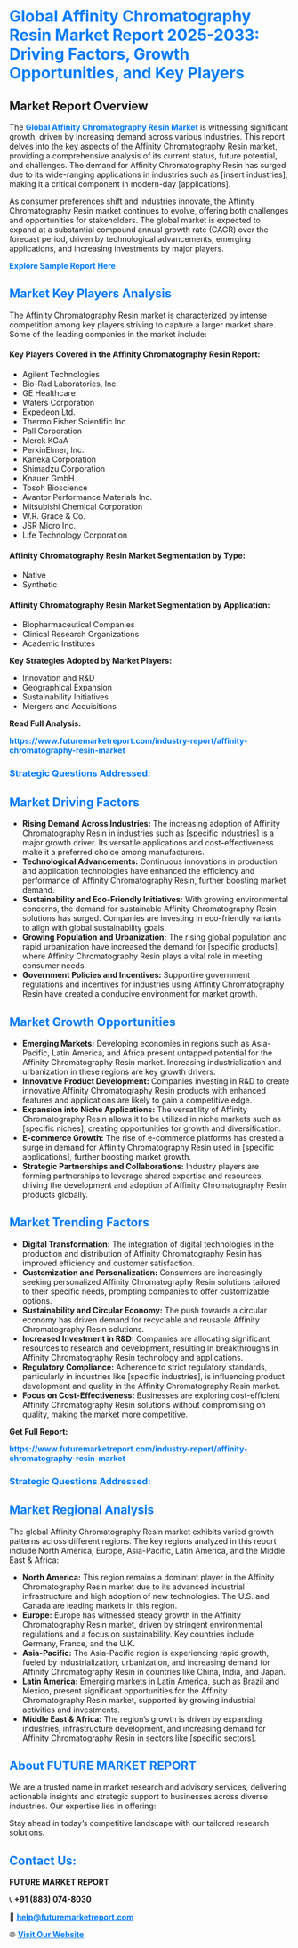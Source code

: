 <h1 style="color: #007BFF;">Global Affinity Chromatography Resin Market Report 2025-2033: Driving Factors, Growth Opportunities, and Key Players</h1>

<section id="overview">
<h2>Market Report Overview</h2>
<p>The <a href="https://www.futuremarketreport.com/industry-report/affinity-chromatography-resin-market" style="color: #007BFF; text-decoration: none;"><strong>Global Affinity Chromatography Resin Market</strong></a> is witnessing significant growth, driven by increasing demand across various industries. This report delves into the key aspects of the Affinity Chromatography Resin market, providing a comprehensive analysis of its current status, future potential, and challenges. The demand for Affinity Chromatography Resin has surged due to its wide-ranging applications in industries such as [insert industries], making it a critical component in modern-day [applications].</p>
<p>As consumer preferences shift and industries innovate, the Affinity Chromatography Resin market continues to evolve, offering both challenges and opportunities for stakeholders. The global market is expected to expand at a substantial compound annual growth rate (CAGR) over the forecast period, driven by technological advancements, emerging applications, and increasing investments by major players.</p>
</section>

<section id="overview">
<p><a href="https://www.futuremarketreport.com/request-sample/reportId=108678" style="color: #007BFF; text-decoration: none;"><strong>Explore Sample Report Here</strong></a></p>
</section>

<section id="key-players">
<h2 style="color: #007BFF;">Market Key Players Analysis</h2>
<p>The Affinity Chromatography Resin market is characterized by intense competition among key players striving to capture a larger market share. Some of the leading companies in the market include:</p>
<h4>Key Players Covered in the Affinity Chromatography Resin Report:</h4>
<ul><li>Agilent Technologies</li><li>Bio-Rad Laboratories, Inc.</li><li>GE Healthcare</li><li>Waters Corporation</li><li>Expedeon Ltd.</li><li>Thermo Fisher Scientific Inc.</li><li>Pall Corporation</li><li>Merck KGaA</li><li>PerkinElmer, Inc.</li><li>Kaneka Corporation</li><li>Shimadzu Corporation</li><li>Knauer GmbH</li><li>Tosoh Bioscience</li><li>Avantor Performance Materials Inc.</li><li>Mitsubishi Chemical Corporation</li><li>W.R. Grace &amp; Co.</li><li>JSR Micro Inc.</li><li>Life Technology Corporation</li></ul>
<h4>Affinity Chromatography Resin Market Segmentation by Type:</h4>
<ul><li>Native</li><li>Synthetic</li></ul>

<h4>Affinity Chromatography Resin Market Segmentation by Application:</h4>
<ul><li>Biopharmaceutical Companies</li><li>Clinical Research Organizations</li><li>Academic Institutes</li></ul>
<p><strong>Key Strategies Adopted by Market Players:</strong></p>
<ul>
<li>Innovation and R&D</li>
<li>Geographical Expansion</li>
<li>Sustainability Initiatives</li>
<li>Mergers and Acquisitions</li>
</ul>
</section>

<section>
<p><strong>Read Full Analysis: </strong></p><a href="https://www.futuremarketreport.com/industry-report/affinity-chromatography-resin-market" style="color: #007BFF; text-decoration: none;"><strong>https://www.futuremarketreport.com/industry-report/affinity-chromatography-resin-market</strong></a>
<h3 style="color: #007BFF;">Strategic Questions Addressed:</h3>
</section>

<section id="driving-factors">
<h2 style="color: #007BFF;">Market Driving Factors</h2>
<ul>
<li><strong>Rising Demand Across Industries:</strong> The increasing adoption of Affinity Chromatography Resin in industries such as [specific industries] is a major growth driver. Its versatile applications and cost-effectiveness make it a preferred choice among manufacturers.</li>
<li><strong>Technological Advancements:</strong> Continuous innovations in production and application technologies have enhanced the efficiency and performance of Affinity Chromatography Resin, further boosting market demand.</li>
<li><strong>Sustainability and Eco-Friendly Initiatives:</strong> With growing environmental concerns, the demand for sustainable Affinity Chromatography Resin solutions has surged. Companies are investing in eco-friendly variants to align with global sustainability goals.</li>
<li><strong>Growing Population and Urbanization:</strong> The rising global population and rapid urbanization have increased the demand for [specific products], where Affinity Chromatography Resin plays a vital role in meeting consumer needs.</li>
<li><strong>Government Policies and Incentives:</strong> Supportive government regulations and incentives for industries using Affinity Chromatography Resin have created a conducive environment for market growth.</li>
</ul>
</section>

<section id="growth-opportunities">
<h2 style="color: #007BFF;">Market Growth Opportunities</h2>
<ul>
<li><strong>Emerging Markets:</strong> Developing economies in regions such as Asia-Pacific, Latin America, and Africa present untapped potential for the Affinity Chromatography Resin market. Increasing industrialization and urbanization in these regions are key growth drivers.</li>
<li><strong>Innovative Product Development:</strong> Companies investing in R&D to create innovative Affinity Chromatography Resin products with enhanced features and applications are likely to gain a competitive edge.</li>
<li><strong>Expansion into Niche Applications:</strong> The versatility of Affinity Chromatography Resin allows it to be utilized in niche markets such as [specific niches], creating opportunities for growth and diversification.</li>
<li><strong>E-commerce Growth:</strong> The rise of e-commerce platforms has created a surge in demand for Affinity Chromatography Resin used in [specific applications], further boosting market growth.</li>
<li><strong>Strategic Partnerships and Collaborations:</strong> Industry players are forming partnerships to leverage shared expertise and resources, driving the development and adoption of Affinity Chromatography Resin products globally.</li>
</ul>
</section>

<section id="trending-factors">
<h2 style="color: #007BFF;">Market Trending Factors</h2>
<ul>
<li><strong>Digital Transformation:</strong> The integration of digital technologies in the production and distribution of Affinity Chromatography Resin has improved efficiency and customer satisfaction.</li>
<li><strong>Customization and Personalization:</strong> Consumers are increasingly seeking personalized Affinity Chromatography Resin solutions tailored to their specific needs, prompting companies to offer customizable options.</li>
<li><strong>Sustainability and Circular Economy:</strong> The push towards a circular economy has driven demand for recyclable and reusable Affinity Chromatography Resin solutions.</li>
<li><strong>Increased Investment in R&D:</strong> Companies are allocating significant resources to research and development, resulting in breakthroughs in Affinity Chromatography Resin technology and applications.</li>
<li><strong>Regulatory Compliance:</strong> Adherence to strict regulatory standards, particularly in industries like [specific industries], is influencing product development and quality in the Affinity Chromatography Resin market.</li>
<li><strong>Focus on Cost-Effectiveness:</strong> Businesses are exploring cost-efficient Affinity Chromatography Resin solutions without compromising on quality, making the market more competitive.</li>
</ul>
</section>

<section>
<p><strong>Get Full Report: </strong></p><a href="https://www.futuremarketreport.com/industry-report/affinity-chromatography-resin-market" style="color: #007BFF; text-decoration: none;"><strong>https://www.futuremarketreport.com/industry-report/affinity-chromatography-resin-market</strong></a>
<h3 style="color: #007BFF;">Strategic Questions Addressed:</h3>
</section>


<section id="regional-analysis">
<h2 style="color: #007BFF;">Market Regional Analysis</h2>
<p>The global Affinity Chromatography Resin market exhibits varied growth patterns across different regions. The key regions analyzed in this report include North America, Europe, Asia-Pacific, Latin America, and the Middle East & Africa:</p>
<ul>
<li><strong>North America:</strong> This region remains a dominant player in the Affinity Chromatography Resin market due to its advanced industrial infrastructure and high adoption of new technologies. The U.S. and Canada are leading markets in this region.</li>
<li><strong>Europe:</strong> Europe has witnessed steady growth in the Affinity Chromatography Resin market, driven by stringent environmental regulations and a focus on sustainability. Key countries include Germany, France, and the U.K.</li>
<li><strong>Asia-Pacific:</strong> The Asia-Pacific region is experiencing rapid growth, fueled by industrialization, urbanization, and increasing demand for Affinity Chromatography Resin in countries like China, India, and Japan.</li>
<li><strong>Latin America:</strong> Emerging markets in Latin America, such as Brazil and Mexico, present significant opportunities for the Affinity Chromatography Resin market, supported by growing industrial activities and investments.</li>
<li><strong>Middle East & Africa:</strong> The region’s growth is driven by expanding industries, infrastructure development, and increasing demand for Affinity Chromatography Resin in sectors like [specific sectors].</li>
</ul>
</section>

<footer>
<h2 style="color: #007BFF;">About FUTURE MARKET REPORT</h2>
<p>We are a trusted name in market research and advisory services, delivering actionable insights and strategic support to businesses across diverse industries. Our expertise lies in offering:</p>

<p>Stay ahead in today’s competitive landscape with our tailored research solutions.</p>

<h2 style="color: #007BFF;">Contact Us:</h2>
<p><strong>FUTURE MARKET REPORT</strong></p>
<p>📞 <strong>+91 (883) 074-8030</strong></p>
<p>📧 <strong><a href="mailto:help@futuremarketreport.com" style="color: #007BFF;">help@futuremarketreport.com</a></strong></p>
<p>🌐 <strong><a href="https://www.futuremarketreport.com/" style="color: #007BFF;">Visit Our Website</a></strong></p>
</footer>